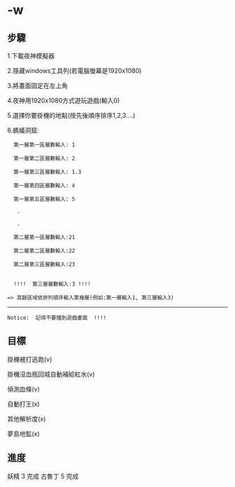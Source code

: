 # -w


步驟
--------------------------

1.下載夜神模擬器

2.隱藏windows工具列(若電腦螢幕是1920x1080)
	
3.將畫面固定在左上角

4.夜神用1920x1080方式遊玩遊戲(輸入0)

5.選擇你要掛機的地點(按先後順序排序1,2,3....)

6.螞蟻洞窟: 

      第一層第一區層數輸入: 1

      第一層第二區層數輸入: 2

      第一層第三區層數輸入: 1.3 

      第一層第四區層數輸入: 4

      第一層第五區層數輸入: 5

	   .

	   .

	  第二層第一區層數輸入:21

	  第二層第二區層數輸入:22

	  第二層第三區層數輸入:23


      !!!!  第三層層數輸入:3 !!!!

  	=> 其餘區域依排列順序輸入第幾層(例如:第一層輸入1, 第三層輸入3)



--------------
	Notice:  記得不要擋到遊戲畫面  !!!!

	

目標
------------------------------------------


掛機被打逃跑(v)

掛機沒血瓶回城自動補給紅水(v)  

偵測血條(v)
       
自動打王(x)

其他解析度(x)

夢島地監(x)

進度
----------------------
妖精 3 完成
古魯丁 5 完成
